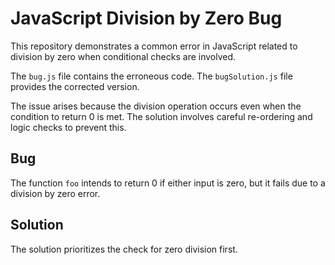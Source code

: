 # JavaScript Division by Zero Bug

This repository demonstrates a common error in JavaScript related to division by zero when conditional checks are involved.

The `bug.js` file contains the erroneous code. The `bugSolution.js` file provides the corrected version.

The issue arises because the division operation occurs even when the condition to return 0 is met. The solution involves careful re-ordering and logic checks to prevent this. 

## Bug
The function `foo` intends to return 0 if either input is zero, but it fails due to a division by zero error.

## Solution
The solution prioritizes the check for zero division first.